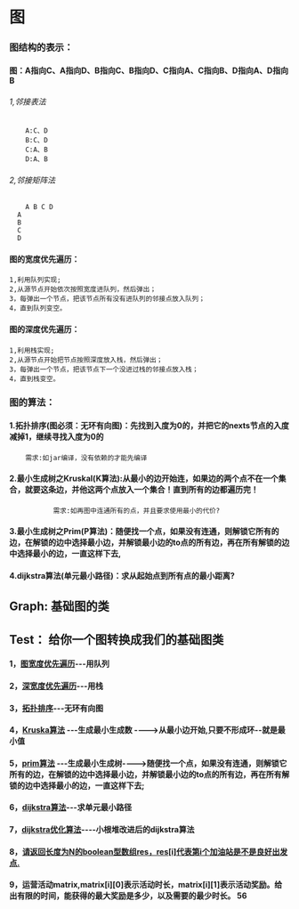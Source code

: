 # 图
### 图结构的表示：
#### 图：A指向C、A指向D、B指向C、B指向D、C指向A、C指向B、D指向A、D指向B
###### 1,邻接表法
		A:C、D
		B:C、D
		C:A、B
		D:A、B
###### 2,邻接矩阵法
	    A B C D
	  A 
	  B
	  C
	  D
	  
#### 图的宽度优先遍历：
	1,利用队列实现;
	2,从源节点开始依次按照宽度进队列，然后弹出；
	3，每弹出一个节点，把该节点所有没有进队列的邻接点放入队列；
	4，直到队列变空。

#### 图的深度优先遍历：
	1,利用栈实现;
	2,从源节点开始把节点按照深度放入栈，然后弹出；
	3，每弹出一个节点，把该节点下一个没进过栈的邻接点放入栈；
	4，直到栈变空。

### 图的算法：
#### 	1.拓扑排序(图必须：无环有向图)：先找到入度为0的，并把它的nexts节点的入度减掉1，继续寻找入度为0的  
		需求:如jar编译，没有依赖的才能先编译
#### 	2.最小生成树之Kruskal(K算法):从最小的边开始连，如果边的两个点不在一个集合，就要这条边，并他这两个点放入一个集合！直到所有的边都遍历完！
	           需求:如再图中连通所有的点，并且要求使用最小的代价?
#### 	3.最小生成树之Prim(P算法)：随便找一个点，如果没有连通，则解锁它所有的边，在解锁的边中选择最小边，并解锁最小边的to点的所有边，再在所有解锁的边中选择最小的边，一直这样下去,
#### 	4.dijkstra算法(单元最小路径)：求从起始点到所有点的最小距离?  
	  
	  
	  
## Graph: 基础图的类
## Test： 给你一个图转换成我们的基础图类
#### 1，[图宽度优先遍历](https://github.com/sihaihou/algorithm/blob/master/src/com/reyco/algorithm/graph/Test1.java)---用队列
#### 2，[深宽度优先遍历](https://github.com/sihaihou/algorithm/blob/master/src/com/reyco/algorithm/graph/Test2.java)---用栈
#### 3，[拓扑排序](https://github.com/sihaihou/algorithm/blob/master/src/com/reyco/algorithm/graph/Test3.java)---无环有向图
#### 4，[Kruska算法](https://github.com/sihaihou/algorithm/blob/master/src/com/reyco/algorithm/graph/Test4.java)  ---生成最小生成数 ---->从最小边开始,只要不形成环--就是最小值
#### 5，[prim算法](https://github.com/sihaihou/algorithm/blob/master/src/com/reyco/algorithm/graph/Test5.java)  ---生成最小生成树---->随便找一个点，如果没有连通，则解锁它所有的边，在解锁的边中选择最小边，并解锁最小边的to点的所有边，再在所有解锁的边中选择最小的边，一直这样下去;
#### 6，[dijkstra算法](https://github.com/sihaihou/algorithm/blob/master/src/com/reyco/algorithm/graph/Test6.java)---求单元最小路径
#### 7，[dijkstra优化算法](https://github.com/sihaihou/algorithm/blob/master/src/com/reyco/algorithm/graph/Test7.java)----小根堆改进后的dijkstra算法
#### 8，[请返回长度为N的boolean型数组res，res[i]代表第i个加油站是不是良好出发点.](https://github.com/sihaihou/algorithm/blob/master/src/com/reyco/algorithm/graph/Test8.java)
#### 9，运营活动matrix,matrix[i][0]表示活动时长，matrix[i][1]表示活动奖励。给出有限的时间，能获得的最大奖励是多少，以及需要的最少时长。  56
